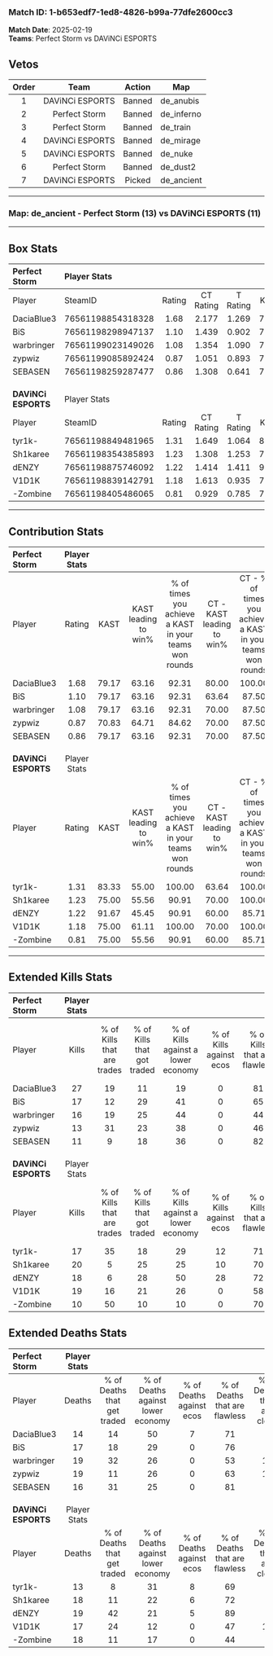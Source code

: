 ### Match ID: 1-b653edf7-1ed8-4826-b99a-77dfe2600cc3  
**Match Date**: 2025-02-19  
**Teams**: Perfect Storm vs DAViNCi ESPORTS  

## Vetos  

| Order | Team | Action | Map |
| :---: | :--: | :----: | --- |
| 1 | DAViNCi ESPORTS | Banned | de_anubis |
| 2 | Perfect Storm | Banned | de_inferno |
| 3 | Perfect Storm | Banned | de_train |
| 4 | DAViNCi ESPORTS | Banned | de_mirage |
| 5 | DAViNCi ESPORTS | Banned | de_nuke |
| 6 | Perfect Storm | Banned | de_dust2 |
| 7 | DAViNCi ESPORTS | Picked | de_ancient |

---  

### **Map**: de_ancient - Perfect Storm (13) vs DAViNCi ESPORTS (11)  
---  

## Box Stats  

| **Perfect Storm**   | Player Stats      |        |           |          |       |       |       |         |        |      |     |
| :- | :- | :-: | :-: | :-: | :-: | :-: | :-: | :-: | :-: | :-: | :-: |
| Player              | SteamID           | Rating | CT Rating | T Rating | KAST  |  ADR  | Kills | Assists | Deaths | K/D  | HS% |
| DaciaBlue3          | 76561198854318328 |  1.68  |   2.177   |  1.269   | 79.17 | 109.0 |  27   |    7    |   14   | 1.93 | 48  |
| BiS                 | 76561198298947137 |  1.10  |   1.439   |  0.902   | 79.17 | 65.1  |  17   |    5    |   17   | 1.00 | 35  |
| warbringer          | 76561199023149026 |  1.08  |   1.354   |  1.090   | 79.17 | 78.9  |  16   |    9    |   19   | 0.84 | 81  |
| zypwiz              | 76561199085892424 |  0.87  |   1.051   |  0.893   | 70.83 | 68.4  |  13   |    7    |   19   | 0.68 | 92  |
| SEBASEN             | 76561198259287477 |  0.86  |   1.308   |  0.641   | 79.17 | 50.5  |  11   |    5    |   16   | 0.69 | 63  |
|                     |                   |        |           |          |       |       |       |         |        |      |     |
|                     |                   |        |           |          |       |       |       |         |        |      |     |
|                     |                   |        |           |          |       |       |       |         |        |      |     |
| **DAViNCi ESPORTS** | Player Stats      |        |           |          |       |       |       |         |        |      |     |
| Player              | SteamID           | Rating | CT Rating | T Rating | KAST  |  ADR  | Kills | Assists | Deaths | K/D  | HS% |
| tyr1k-              | 76561198849481965 |  1.31  |   1.649   |  1.064   | 83.33 | 80.6  |  17   |   13    |   13   | 1.31 | 52  |
| Sh1karee            | 76561198354385893 |  1.23  |   1.308   |  1.253   | 75.00 | 83.7  |  20   |    9    |   18   | 1.11 | 25  |
| dENZY               | 76561198875746092 |  1.22  |   1.414   |  1.411   | 91.67 | 73.8  |  18   |    7    |   19   | 0.95 | 61  |
| V1D1K               | 76561198839142791 |  1.18  |   1.613   |  0.935   | 75.00 | 79.5  |  19   |    3    |   17   | 1.12 | 68  |
| -Zombine            | 76561198405486065 |  0.81  |   0.929   |  0.785   | 75.00 | 64.3  |  10   |    9    |   18   | 0.56 | 40  |
---  

## Contribution Stats  

| **Perfect Storm**   | Player Stats |       |                      |                                                        |                           |                                                             |                          |                                                            |
| :- | :-: | :-: | :-: | :-: | :-: | :-: | :-: | :-: |
| Player              |    Rating    | KAST  | KAST leading to win% | % of times you achieve a KAST in your teams won rounds | CT - KAST leading to win% | CT - % of times you achieve a KAST in your teams won rounds | T - KAST leading to win% | T - % of times you achieve a KAST in your teams won rounds |
| DaciaBlue3          |     1.68     | 79.17 |        63.16         |                         92.31                          |           80.00           |                           100.00                            |          44.44           |                           80.00                            |
| BiS                 |     1.10     | 79.17 |        63.16         |                         92.31                          |           63.64           |                            87.50                            |          62.50           |                           100.00                           |
| warbringer          |     1.08     | 79.17 |        63.16         |                         92.31                          |           70.00           |                            87.50                            |          55.56           |                           100.00                           |
| zypwiz              |     0.87     | 70.83 |        64.71         |                         84.62                          |           70.00           |                            87.50                            |          57.14           |                           80.00                            |
| SEBASEN             |     0.86     | 79.17 |        63.16         |                         92.31                          |           70.00           |                            87.50                            |          55.56           |                           100.00                           |
|                     |              |       |                      |                                                        |                           |                                                             |                          |                                                            |
|                     |              |       |                      |                                                        |                           |                                                             |                          |                                                            |
|                     |              |       |                      |                                                        |                           |                                                             |                          |                                                            |
| **DAViNCi ESPORTS** | Player Stats |       |                      |                                                        |                           |                                                             |                          |                                                            |
| Player              |    Rating    | KAST  | KAST leading to win% | % of times you achieve a KAST in your teams won rounds | CT - KAST leading to win% | CT - % of times you achieve a KAST in your teams won rounds | T - KAST leading to win% | T - % of times you achieve a KAST in your teams won rounds |
| tyr1k-              |     1.31     | 83.33 |        55.00         |                         100.00                         |           63.64           |                           100.00                            |          44.44           |                           100.00                           |
| Sh1karee            |     1.23     | 75.00 |        55.56         |                         90.91                          |           70.00           |                           100.00                            |          37.50           |                           75.00                            |
| dENZY               |     1.22     | 91.67 |        45.45         |                         90.91                          |           60.00           |                            85.71                            |          33.33           |                           100.00                           |
| V1D1K               |     1.18     | 75.00 |        61.11         |                         100.00                         |           70.00           |                           100.00                            |          50.00           |                           100.00                           |
| -Zombine            |     0.81     | 75.00 |        55.56         |                         90.91                          |           60.00           |                            85.71                            |          50.00           |                           100.00                           |
---  

## Extended Kills Stats  

| **Perfect Storm**   | Player Stats |                            |                            |                                    |                         |                              |                                 |                                       |                    |           |
| :- | :-: | :-: | :-: | :-: | :-: | :-: | :-: | :-: | :-: | :-: |
| Player              |    Kills     | % of Kills that are trades | % of Kills that got traded | % of Kills against a lower economy | % of Kills against ecos | % of Kills that are flawless | % of Kills that are close duels | % of Kills that are assisted by flash | Pistol Round Kills | AWP Kills |
| DaciaBlue3          |      27      |             19             |             11             |                 19                 |            0            |              81              |                0                |                   0                   |         2          |     5     |
| BiS                 |      17      |             12             |             29             |                 41                 |            0            |              65              |               12                |                  12                   |         7          |     0     |
| warbringer          |      16      |             19             |             25             |                 44                 |            0            |              44              |                0                |                   0                   |         0          |     2     |
| zypwiz              |      13      |             31             |             23             |                 38                 |            0            |              46              |               15                |                   8                   |         0          |     0     |
| SEBASEN             |      11      |             9              |             18             |                 36                 |            0            |              82              |                0                |                  18                   |         0          |     0     |
|                     |              |                            |                            |                                    |                         |                              |                                 |                                       |                    |           |
|                     |              |                            |                            |                                    |                         |                              |                                 |                                       |                    |           |
|                     |              |                            |                            |                                    |                         |                              |                                 |                                       |                    |           |
| **DAViNCi ESPORTS** | Player Stats |                            |                            |                                    |                         |                              |                                 |                                       |                    |           |
| Player              |    Kills     | % of Kills that are trades | % of Kills that got traded | % of Kills against a lower economy | % of Kills against ecos | % of Kills that are flawless | % of Kills that are close duels | % of Kills that are assisted by flash | Pistol Round Kills | AWP Kills |
| tyr1k-              |      17      |             35             |             18             |                 29                 |           12            |              71              |                6                |                   0                   |         0          |     4     |
| Sh1karee            |      20      |             5              |             25             |                 25                 |           10            |              70              |               10                |                  10                   |         7          |     1     |
| dENZY               |      18      |             6              |             28             |                 50                 |           28            |              72              |               11                |                  11                   |         0          |     2     |
| V1D1K               |      19      |             16             |             21             |                 26                 |            0            |              58              |                5                |                   0                   |         0          |     1     |
| -Zombine            |      10      |             50             |             10             |                 10                 |            0            |              70              |                0                |                   0                   |         1          |     0     |
## Extended Deaths Stats  

| **Perfect Storm**   | Player Stats |                             |                                   |                          |                               |                            |                           |               |
| :- | :-: | :-: | :-: | :-: | :-: | :-: | :-: | :-: |
| Player              |    Deaths    | % of Deaths that get traded | % of Deaths against lower economy | % of Deaths against ecos | % of Deaths that are flawless | % of Deaths that are close | % of Deaths while blinded | Deaths to AWP |
| DaciaBlue3          |      14      |             14              |                50                 |            7             |              71               |             0              |             7             |       1       |
| BiS                 |      17      |             18              |                29                 |            0             |              76               |             0              |             6             |       1       |
| warbringer          |      19      |             32              |                26                 |            0             |              53               |             16             |             5             |       1       |
| zypwiz              |      19      |             11              |                26                 |            0             |              63               |             11             |             5             |       3       |
| SEBASEN             |      16      |             31              |                25                 |            0             |              81               |             6              |             0             |       2       |
|                     |              |                             |                                   |                          |                               |                            |                           |               |
|                     |              |                             |                                   |                          |                               |                            |                           |               |
|                     |              |                             |                                   |                          |                               |                            |                           |               |
| **DAViNCi ESPORTS** | Player Stats |                             |                                   |                          |                               |                            |                           |               |
| Player              |    Deaths    | % of Deaths that get traded | % of Deaths against lower economy | % of Deaths against ecos | % of Deaths that are flawless | % of Deaths that are close | % of Deaths while blinded | Deaths to AWP |
| tyr1k-              |      13      |              8              |                31                 |            8             |              69               |             8              |             8             |       1       |
| Sh1karee            |      18      |             11              |                22                 |            6             |              72               |             6              |             0             |       2       |
| dENZY               |      19      |             42              |                21                 |            5             |              89               |             0              |            16             |       4       |
| V1D1K               |      17      |             24              |                12                 |            0             |              47               |             12             |             6             |       1       |
| -Zombine            |      18      |             11              |                17                 |            0             |              44               |             0              |             0             |       1       |
